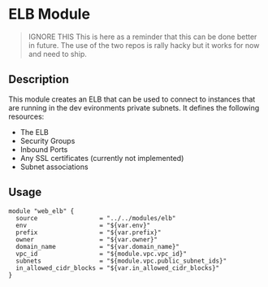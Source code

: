 # ELB Module
> IGNORE THIS 
> This is here as a reminder that this can be done better in future.
> The use of the two repos is rally hacky but it works for now and need to ship.

## Description

This module creates an ELB that can be used to connect to instances that are running in the dev evironments private subnets. It defines the following resources:
- The ELB
- Security Groups
- Inbound Ports
- Any SSL certificates (currently not implemented)
- Subnet associations

## Usage
```
module "web_elb" {
  source                 = "../../modules/elb"
  env                    = "${var.env}"
  prefix                 = "${var.prefix}"
  owner                  = "${var.owner}"
  domain_name            = "${var.domain_name}"
  vpc_id                 = "${module.vpc.vpc_id}"
  subnets                = "${module.vpc.public_subnet_ids}"
  in_allowed_cidr_blocks = "${var.in_allowed_cidr_blocks}"
}
```
